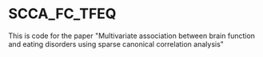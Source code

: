 # SCCA_FC_TFEQ
This is code for the paper "Multivariate association between brain function and eating disorders using sparse canonical correlation analysis"
